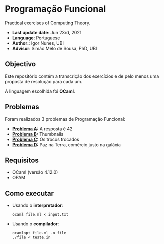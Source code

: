 # Programação Funcional

Practical exercises of Computing Theory.

* **Last update date**: Jun 23rd, 2021
* **Language**: Portuguese
* **Author:**: Igor Nunes, UBI
* **Advisor**: Simão Melo de Sousa, PhD, UBI


## Objectivo

Este repositório contém a transcrição dos exercícios e de pelo menos uma proposta de resolução para cada um.

A linguagem escolhida foi **OCaml**.


## Problemas

Foram realizados 3 problemas de Programação Funcional:
* **[Problema A](/src/PbA/):** A resposta é 42
* **[Problema B](/src/PbB/):** Thumbnails
* **[Problema C](/src/PbC/):** Os trocos trocados
* **[Problema D](/src/PbD/PbD.ml):** Paz na Terra, comércio justo na galáxia


## Requisitos

* OCaml (versão 4.12.0)
* OPAM


## Como executar

* Usando o **interpretador**:
  ```
  ocaml file.ml < input.txt
  ```

* Usando o **compilador**:
  ```
  ocamlopt file.ml -o file
  ./file < teste.in
  ```
